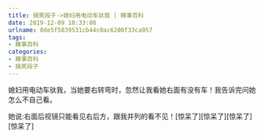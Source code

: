 ```yaml
---
title: 搞笑段子->媳妇用电动车驮我 | 糗事百科
date: 2019-12-09 18:33:08
urlname: 0de5f5839531cb44c0ac6200f33ca957
tags: 
- 糗事百科
categories:
- 糗事百科
- 搞笑段子
---
```

媳妇用电动车驮我，当她要右转弯时，忽然让我看她右面有没有车！我告诉完问她怎么不自己看。

她说:右面后视镜只能看见右后方，跟我并列的看不见！[惊呆了][惊呆了][惊呆了][惊呆了]


